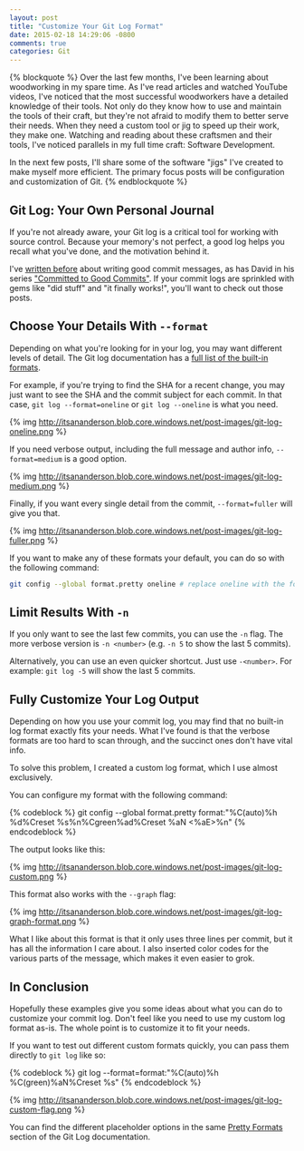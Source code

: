 ```yaml
---
layout: post
title: "Customize Your Git Log Format"
date: 2015-02-18 14:29:06 -0800
comments: true
categories: Git
---
```


{% blockquote %}
Over the last few months, I've been learning about woodworking in my spare time. As I've read articles and watched YouTube videos, I've noticed that the most successful woodworkers have a detailed knowledge of their tools. Not only do they know how to use and maintain the tools of their craft, but they're not afraid to modify them to better serve their needs. When they need a custom tool or jig to speed up their work, they make one. Watching and reading about these craftsmen and their tools, I've noticed parallels in my full time craft: Software Development.

In the next few posts, I'll share some of the software "jigs" I've created to make myself more efficient. The primary focus posts will be configuration and customization of Git.
{% endblockquote %}

Git Log: Your Own Personal Journal
---

If you're not already aware, your Git log is a critical tool for working with source control.
Because your memory's not perfect, a good log helps you recall what you've done, and the motivation behind it.

I've [written before](http://willi.am/blog/2014/05/06/git-for-devs-who-cant-commit-good/) about writing good commit messages, as has David in his series ["Committed to Good Commits"](http://www.davidruttka.com/blog/2014/06/04/committed-to-good-commits-messages/).
If your commit logs are sprinkled with gems like "did stuff" and "it finally works!", you'll want to check out those posts.

Choose Your Details With `--format`
---

Depending on what you're looking for in your log, you may want different levels of detail.
The Git log documentation has a [full list of the built-in formats](https://www.kernel.org/pub/software/scm/git/docs/git-log.html#_pretty_formats).

For example, if you're trying to find the SHA for a recent change, you may just want to see the SHA and the commit subject for each commit.
In that case, `git log --format=oneline` or `git log --oneline` is what you need.

{% img http://itsananderson.blob.core.windows.net/post-images/git-log-oneline.png %}

If you need verbose output, including the full message and author info, `--format=medium` is a good option.

{% img http://itsananderson.blob.core.windows.net/post-images/git-log-medium.png %}

Finally, if you want every single detail from the commit, `--format=fuller` will give you that.

{% img http://itsananderson.blob.core.windows.net/post-images/git-log-fuller.png %}

If you want to make any of these formats your default, you can do so with the following command:

```bash
git config --global format.pretty oneline # replace oneline with the format you want
```

Limit Results With `-n`
---

If you only want to see the last few commits, you can use the `-n` flag.
The more verbose version is `-n <number>` (e.g. `-n 5` to show the last 5 commits).

Alternatively, you can use an even quicker shortcut.
Just use `-<number>`. For example: `git log -5` will show the last 5 commits.

Fully Customize Your Log Output
---

Depending on how you use your commit log, you may find that no built-in log format exactly fits your needs.
What I've found is that the verbose formats are too hard to scan through, and the succinct ones don't have vital info.

To solve this problem, I created a custom log format, which I use almost exclusively.

You can configure my format with the following command:

{% codeblock %}
git config --global format.pretty format:"%C(auto)%h %d%Creset %s%n%Cgreen%ad%Creset %aN <%aE>%n"
{% endcodeblock %}

The output looks like this:

{% img http://itsananderson.blob.core.windows.net/post-images/git-log-custom.png %}

This format also works with the `--graph` flag:

{% img http://itsananderson.blob.core.windows.net/post-images/git-log-graph-format.png %}

What I like about this format is that it only uses three lines per commit, but it has all the information I care about.
I also inserted color codes for the various parts of the message, which makes it even easier to grok.

In Conclusion
---

Hopefully these examples give you some ideas about what you can do to customize your commit log.
Don't feel like you need to use my custom log format as-is.
The whole point is to customize it to fit your needs.

If you want to test out different custom formats quickly, you can pass them directly to `git log` like so:

{% codeblock %}
git log --format=format:"%C(auto)%h %C(green)%aN%Creset %s"
{% endcodeblock %}

{% img http://itsananderson.blob.core.windows.net/post-images/git-log-custom-flag.png %}

You can find the different placeholder options in the same [Pretty Formats](https://www.kernel.org/pub/software/scm/git/docs/git-log.html#_pretty_formats) section of the Git Log documentation.
